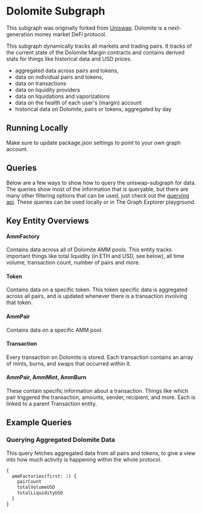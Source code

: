 # Dolomite Subgraph

This subgraph was originally forked from [Uniswap](https://uniswap.org/). Dolomite is a next-generation money market 
DeFi protocol. 

This subgraph dynamically tracks all markets and trading pairs. It tracks of the current state of the Dolomite Margin 
contracts and contains derived stats for things like historical data and USD prices.

- aggregated data across pairs and tokens,
- data on individual pairs and tokens,
- data on transactions
- data on liquidity providers
- data on liquidations and vaporizations
- data on the health of each user's (margin) account
- historical data on Dolomite, pairs or tokens, aggregated by day

## Running Locally

Make sure to update package.json settings to point to your own graph account.

## Queries

Below are a few ways to show how to query the uniswap-subgraph for data. The queries show most of the information that 
is queryable, but there are many other filtering options that can be used, just check out the 
[querying api](https://thegraph.com/docs/graphql-api). These queries can be used locally or in The Graph Explorer 
playground.

## Key Entity Overviews

#### AmmFactory

Contains data across all of Dolomite AMM pools. This entity tracks important things like total liquidity (in ETH and USD, see 
below), all time volume, transaction count, number of pairs and more.

#### Token

Contains data on a specific token. This token specific data is aggregated across all pairs, and is updated whenever 
there is a transaction involving that token.

#### AmmPair

Contains data on a specific AMM pool.

#### Transaction

Every transaction on Dolomite is stored. Each transaction contains an array of mints, burns, and swaps that occurred 
within it.

#### AmmPair, AmmMint, AmmBurn

These contain specific information about a transaction. Things like which pair triggered the transaction, amounts, 
sender, recipient, and more. Each is linked to a parent Transaction entity.

## Example Queries

### Querying Aggregated Dolomite Data

This query fetches aggregated data from all pairs and tokens, to give a view into how much activity is happening within 
the whole protocol.

```graphql
{
  ammFactories(first: 1) {
    pairCount
    totalVolumeUSD
    totalLiquidityUSD
  }
}
```
